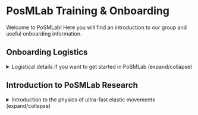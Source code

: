 ﻿# PosMLab Training & Onboarding

Welcome to PoSMLab! Here you will find an introduction to our group and useful onboarding information.

## Onboarding Logistics

<details>
<summary markdown='span'>Logistical details if you want to get started in PoSMLab (expand/collapse)</summary>

### General Logistics

#### MATLAB

Most of our analysis and simulation code is written in MATLAB. If you don't have MATLAB installed, please follow the [HMC Instructions for Installing MATLAB on your computer](https://docs.google.com/document/d/1-dmjftyCPrAWVC4g5OvJ4mv9C1jUWgiwmJVQw4iSR5w/pub)

If you are relatively new to MATLAB, a good place to start is the two-hour [MATLAB onramp](https://www.mathworks.com/learn/tutorials/matlab-onramp.html) course. If you're looking for some more advanced topics, you could also check out the [MATLAB ordinary differential equation course](https://matlabacademy.mathworks.com/R2020a/portal.html?course=odes) that is helpful for some of our simulation work, or go through this set of
[MATLAB image processing course notes](http://www.math.hkbu.edu.hk/~zeng/Teaching/math3615/ls.pdf) that is useful for the experimental side of our research.

#### Github

We are starting to use Github to organize and collaborate on projects (even ones that aren't heavy on coding). If you haven't done so already, [create a Github account](https://github.com/join) and let Mark know your username so you can be added to the [posmlab organization on Github](https://github.com/posmlab).

If you haven't used Github before, the [Github Desktop App](https://desktop.github.com/) helps to step you through the actions.

*Note*: for most of our repositories we use a [Centralized Workflow](https://www.atlassian.com/git/tutorials/comparing-workflows#centralized-workflow) and make commits directly to master. 

The Github platform uses Markdown to style text. This [Markdown Guide](https://guides.github.com/features/mastering-markdown/) is helpful if you're new to using Markdown.

#### Slack
We use Slack to communicate as a whole team.  (especially in the summer when we are working full time). When you are actively working on a posmlab project, try to get in the habit of logging into Slack. 

Make sure that you are added to the [posmlab Slack workspace](posmlab.slack.com).

#### Google Drive

The shared [posmlab Google Drive folder](https://drive.google.com/open?id=1HxL1mvqemhXWwuLllHtH9DN2VYXCkKgf) is a place to store large files/data. Currently its structure is in need of cleaning up.

The ["poslmab/Papers"](https://drive.google.com/open?id=1xL2xKtIF53JZkphJZ3PyK3RLj6TUwCBH) folder is currently where we store pdf files of relevant literature. Please add any new papers here with the naming convention of the first author last nameplace copies of relevant literature in that folder 

Number of authors | Filename Format | Example 
--------------| --------------- | -------
1 | Authorlastname Journalname Year.pdf | Doe Phys Rev Lett 2015.pdf 
2 | Firstauthorlastname and Secondauthorlastname Journalname Year.pdf | Lee and Doe Science 2018
3+ | Firstauthorlastname et al Journalname Year.pdf | Lee et al Nature 2017

Once saved in Google Drive, you can right click on the document and "Get shareable link" to provide easy access from other sources (e.g. Github repository readme file).

Ask Mark for:
- Swipe access to the Lab Galileo B101 (need your Student ID Number)
https://docs.google.com/forms/d/e/1FAIpQLSd_ZfhmSiPN566x26YyP1rT3-csjoCd-qcJXw094bjZ1R4T4w/viewform
- passwords to accounts
- lab notebook
- access to posmlab Google Drive Folder
- access to posmlab Slack workspace 
- to be added to the posmlab Github organization (need your Github username)

Group Accounts:
   Service     |   Name       
-------- | -------------
Gmail | physicsofsoftmatter@gmail.com
Instagram | https://www.instagram.com/posm_lab/
Squarespace (managed by Mark) | posmlab.org 
Google Drive | [posmlab shared drive](https://drive.google.com/open?id=1HxL1mvqemhXWwuLllHtH9DN2VYXCkKgf)
Slack | posmlab.slack.com
Github | github.com/posmlab

### Other (less important) off-campus logistics

#### VPN Connection 

[Guide to connecting to HMC by VPN](https://docs.google.com/a/g.hmc.edu/document/d/1VpuXDPbi40UPM2APm8cxQGtQ_Dlo8ju8Yam5p2Awf74/pub)

A VPN connection is needed for remote access of lab computers, accessing journal articles online that have a paywall (and other HMC specific things too). But if you don't need these specific functions, make sure you aren't connected via VPN because it will slow down your network access.

#### Accessing Lab Computers 

If you need more computational power than your personal device can handle, there are two computers in Galileo B101 connected via remote access: "Happy" and "Grumpy" (yes, all of our computers are 7 dwarf themed). 

You will need a [Remote Desktop Client](https://docs.microsoft.com/en-us/windows-server/remote/remote-desktop-services/clients/remote-desktop-clients)


| Computer Name  | | IP Address  |
| ------- | --------|-------------------------| 
| Happy | |134.173.33.112 |
| Grumpy | | 134.173.33.104 |

Ask Mark for username and password.


------------------------------------------

## Group Culture
[Rockwell Retro Encabulator](https://www.youtube.com/watch?v=RXJKdh1KZ0w)

Entering a new area of research is difficult! 

If you don't understand something, it's probably because it wasn't explained well!
- ask for clarification: any question is a good question that arises from curiosity or a desire to understand!
- document your new understanding for future group members

Mark is a teammate/collaborator/advisor not a boss/supervisor. Openly questioning his advice is encouraged! To promote an open and equal discussion please refer to Mark on a first-name basis in our research group (rather than Prof. Ilton). 

Generally, our group culture has been one where we are supportive of one another, take interest in what others in the group are doing, and are willing to put our work aside momentarily to help someone else out!

----------------------------------------
</details>



## Introduction to PoSMLab Research 

<details>
<summary markdown='span'>Introduction to the physics of ultra-fast elastic movements (expand/collapse)</summary>

+ Introduction video
    + examples in nature (ultra-fast movements)
    + size-scale 
    + engineered devices
    + high level goals of our research
+ Engaging in Primary Literature 
    + why primary literature; how to read
    + Task 1: pick an organism from [Inspiration from Nature](organisms.md)
    + Task 2: pick an engineered device  [Engineering examples](devices.md)
+ LaMSA systems
    + Discussion of [Longo et al JEB 2019](https://drive.google.com/open?id=1qVMa5j6ePS5s1gtqKgDq5B0CHeS0kLzg) including definitions and examples of motor spring latch load
+ when does a spring beat a motor? (simple toy model example; LaMSA zone)
    + video 
    + Task: derive equations of motion for motor model
    + Task: derive equations of motion for spring model
    + 
+ what can springs do? 
    + roles of springs in biology: [Roberts and Azizi JEB 2011](https://drive.google.com/open?id=1IT0M8tKtYCogp_DZB_ffbrGxaPEbItUH)
    + four main determining factors for performance: (materials, geometry, size-scale, load)
    + what are max velocity (vmax), max acceleration (amax), recoil duration (deltat), max power (Pmax) as a function of k, m, ymax?
        - what if the spring has mass (ms << m vs. ms ~ m)?
    + spring load deformation: compression, tension, shear, bending, torsion
    + materials + geometry ----> k, ms (for small deformation)
    + what are vmax, amax, deltat, Pmax as a function of E, A, L, rho, epsilon for unixaxial tension?
+ recoil experiments (previous work, free vs heavy, uniaxial extension vs bending)
+ materials: measuring mechanical properties (elasticity, viscoelasticity; rheology; resilience & tan delta, loading geometry)

Modeling Subgroup
+ evolutionary biomechanics introduction (phylogeny and ontogeny; morphology, mechanical sensitivity, and tempo)
+ what can muscles really do? (intro to muscle  physiology)
+ the role of latches (control and energy mediation)
+ current state of the toy model

Materials Testing Subgroup
+ introduction to high-speed videography, digitization, and kinematic fitting
+ wave propagation in materials
+ materials selection introduction
+ mechanical batteries introduction


+ How to prepare a journal club (or rapid fire journal club)
    + Reading a paper with purpose
    + annotating
    + extracting key ideas into separate notes
    + extracting key figures


## Other Ideas


+ journal club readings (both rapid fire and full) and videos
+ 

## To Do (MI)

- [ ] make sample JC presentation
- [ ] outline goals and first steps for each project
- [ ] populate each repository with initial uploads and README.md summarizing the contents
- [ ] 

</details>
